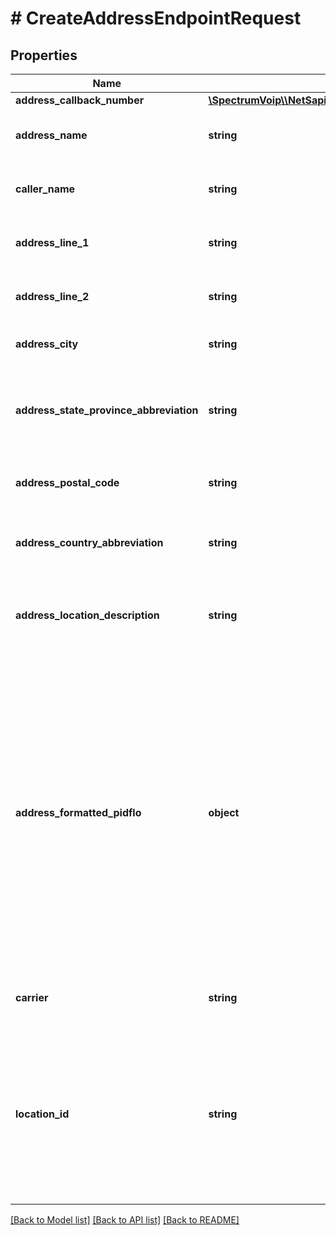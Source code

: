 # # CreateAddressEndpointRequest

## Properties

Name | Type | Description | Notes
------------ | ------------- | ------------- | -------------
**address_callback_number** | [**\SpectrumVoip\\\\NetSapiens\Model\CreateAddressEndpointRequestAddressCallbackNumber**](CreateAddressEndpointRequestAddressCallbackNumber.md) |  | [optional]
**address_name** | **string** | This is the name label for the address |
**caller_name** | **string** | This is the caller&#39;s name for the address |
**address_line_1** | **string** | This is the address line 1 for the address | [optional]
**address_line_2** | **string** | This is the address line 2 for the address | [optional]
**address_city** | **string** | This is the city for the address | [optional]
**address_state_province_abbreviation** | **string** | This is the state or province (Canadian) abbreviation for the address | [optional]
**address_postal_code** | **string** | This is the postal code for the address | [optional]
**address_country_abbreviation** | **string** | This is the country appreviation for the address | [optional]
**address_location_description** | **string** | This is an optional location description for the address | [optional]
**address_formatted_pidflo** | **object** | This is a return value of the formatted PIDFLO standardized value for the address. For create/update either location-id or address-formatted-pidflo is needed. If address-formatted-pidflo is used, fill in address-line-1, address-city, etc for address information | [optional]
**carrier** | **string** | This is the carrier name for the address | [optional]
**location_id** | **string** | This is the address-id in cases for creation using an existing address. For create/update either location-id or address-formatted-pidflo is needed | [optional]

[[Back to Model list]](../../README.md#models) [[Back to API list]](../../README.md#endpoints) [[Back to README]](../../README.md)

